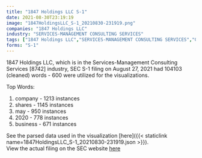 ```yaml
---
title: "1847 Holdings LLC S-1"
date: 2021-08-30T23:19:19
image: "1847HoldingsLLC_S-1_20210830-231919.png"
companies: "1847 Holdings LLC"
industry: "SERVICES-MANAGEMENT CONSULTING SERVICES"
tags: ["1847 Holdings LLC","SERVICES-MANAGEMENT CONSULTING SERVICES","08-27-2021","S-1"]
forms: "S-1"
---
```

1847 Holdings LLC, which is in the Services-Management Consulting Services [8742] industry, SEC S-1 filing on August 27, 2021 had 104103 (cleaned) words - 600 were utilized for the visualizations.

Top Words:
1. company - 1213 instances
2. shares - 1145 instances
3. may - 950 instances
4. 2020 - 778 instances
5. business - 671 instances


See the parsed data used in the visualization [here]({{< staticlink name=1847HoldingsLLC_S-1_20210830-231919.json >}}).  
View the actual filing on the SEC website [here](https://www.sec.gov/Archives/edgar/data/1599407/0001213900-21-045316.txt)